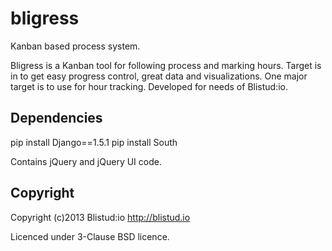 bligress
========

Kanban based process system.

Bligress is a Kanban tool for following process and marking hours.
Target is in to get easy progress control, great data and visualizations.
One major target is to use for hour tracking.
Developed for needs of Blistud:io.

Dependencies
------------

pip install Django==1.5.1
pip install South

Contains jQuery and jQuery UI code.


Copyright
---------

Copyright (c)2013 Blistud:io
http://blistud.io

Licenced under 3-Clause BSD licence.
